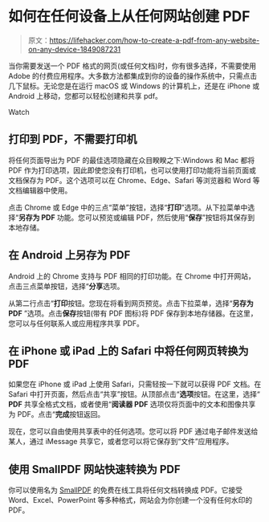 # 如何在任何设备上从任何网站创建 PDF

> 原文：<https://lifehacker.com/how-to-create-a-pdf-from-any-website-on-any-device-1849087231>

当你需要发送一个 PDF 格式的网页(或任何文档)时，你有很多选择，不需要使用 Adobe 的付费应用程序。大多数方法都集成到你的设备的操作系统中，只需点击几下鼠标。无论您是在运行 macOS 或 Windows 的计算机上，还是在 iPhone 或 Android 上移动，您都可以轻松创建和共享 pdf。

Watch

## 打印到 PDF，不需要打印机

将任何页面导出为 PDF 的最佳选项隐藏在众目睽睽之下:Windows 和 Mac 都将 PDF 作为打印选项，因此即使您没有打印机，也可以使用打印功能将当前页面或文档保存为 PDF。这个选项可以在 Chrome、Edge、Safari 等浏览器和 Word 等文档编辑器中使用。

点击 Chrome 或 Edge 中的三点“菜单”按钮，选择“**打印**”选项。从下拉菜单中选择“**另存为 PDF** 功能。您可以预览或编辑 PDF，然后使用“**保存**”按钮将其保存到本地存储。

## 在 Android 上另存为 PDF

Android 上的 Chrome 支持与 PDF 相同的打印功能。在 Chrome 中打开网站，点击三点菜单按钮，选择“**分享**选项。

从第二行点击“**打印**按钮。您现在将看到网页预览。点击下拉菜单，选择“**另存为 PDF** ”选项。点击**保存**按钮(带有 PDF 图标)将 PDF 保存到本地存储器。在这里，您可以与任何联系人或应用程序共享 PDF。

## 在 iPhone 或 iPad 上的 Safari 中将任何网页转换为 PDF

如果您在 iPhone 或 iPad 上使用 Safari，只需轻按一下就可以获得 PDF 文档。在 Safari 中打开页面，然后点击“共享”按钮。从顶部点击“**选项**按钮。在这里，选择“ **PDF** 共享全格式文档，或者使用“**阅读器 PDF** 选项仅将页面中的文本和图像共享为 PDF。点击“**完成**按钮返回。

现在，您可以自由使用共享表中的任何选项。您可以将 PDF 通过电子邮件发送给某人，通过 iMessage 共享它，或者您可以将它保存到“文件”应用程序。

## 使用 SmallPDF 网站快速转换为 PDF

你可以使用名为 [SmallPDF](https://smallpdf.com/pdf-tools) 的免费在线工具将任何文档转换成 PDF。它接受 Word、Excel、PowerPoint 等多种格式，网站会为你创建一个没有任何水印的 PDF。